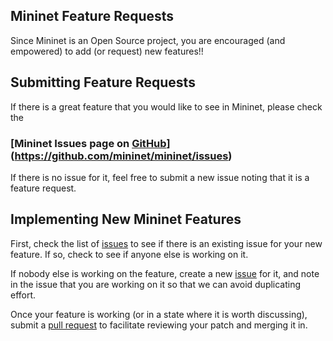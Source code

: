 Mininet Feature Requests
------------------------

Since Mininet is an Open Source project, you are encouraged (and empowered) to add (or request) new features!!

## Submitting Feature Requests

If there is a great feature that you would like to see in Mininet, please check the

### [Mininet Issues page on [GitHub](GitHub)](https://github.com/mininet/mininet/issues)

If there is no issue for it, feel free to submit a new issue noting that it is a feature request.

## Implementing New Mininet Features

First, check the list of [issues](https://github.com/mininet/mininet/issues) to see if there is an existing issue for your new feature. If so, check to see if anyone else is working on it.

If nobody else is working on the feature, create a new [issue](https://github.com/mininet/mininet/issues) for it, and note in the issue that you are working on it so that we can avoid duplicating effort.

Once your feature is working (or in a state where it is worth discussing), submit a [pull request](https://help.github.com/articles/using-pull-requests) to facilitate reviewing your patch and merging it in.
